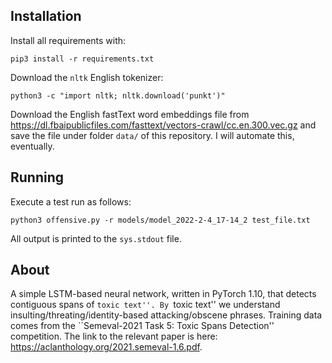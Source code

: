 ## Installation
Install all requirements with:

`pip3 install -r requirements.txt`

Download the `nltk` English tokenizer:

`python3 -c "import nltk; nltk.download('punkt')"`

Download the English fastText word embeddings file from https://dl.fbaipublicfiles.com/fasttext/vectors-crawl/cc.en.300.vec.gz and
save the file under folder `data/` of this repository. I will automate this, eventually.

## Running

Execute a test run as follows:

`python3 offensive.py -r models/model_2022-2-4_17-14_2 test_file.txt`

All output is printed to the `sys.stdout` file.

## About

A simple LSTM-based neural network, written in PyTorch 1.10, that detects contiguous spans of ``toxic text''.
By ``toxic text'' we understand insulting/threating/identity-based attacking/obscene phrases.
Training data comes from the ``Semeval-2021 Task 5: Toxic Spans Detection'' competition.
The link to the relevant paper is here: https://aclanthology.org/2021.semeval-1.6.pdf.
